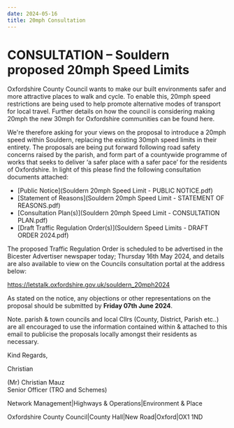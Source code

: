 ```yaml
---
date: 2024-05-16
title: 20mph Consultation
---
```


# CONSULTATION – Souldern proposed 20mph Speed Limits

 

Oxfordshire County Council wants to make our built environments safer
and more attractive places to walk and cycle. To enable this, 20mph
speed restrictions are being used to help promote alternative modes of
transport for local travel. Further details on how the council is
considering making 20mph the new 30mph for Oxfordshire communities can
be found here.

 

We're therefore asking for your views on the proposal to introduce a
20mph speed within Souldern, replacing the existing 30mph speed limits
in their entirety. The proposals are being put forward following road
safety concerns raised by the parish, and form part of a countywide
programme of works that seeks to deliver ‘a safer place with a safer
pace’ for the residents of Oxfordshire. In light of this please find
the following consultation documents attached:

 

 * [Public Notice](Souldern 20mph Speed Limit - PUBLIC NOTICE.pdf)
 * [Statement of Reasons](Souldern 20mph Speed Limit - STATEMENT OF REASONS.pdf)
 * [Consultation Plan(s)](Souldern 20mph Speed Limit - CONSULTATION PLAN.pdf)
 * [Draft Traffic Regulation Order(s)](Souldern Speed Limits - DRAFT ORDER 2024.pdf)

 

The proposed Traffic Regulation Order is scheduled to be advertised in
the Bicester Advertiser newspaper today; Thursday 16th May 2024, and
details are also available to view on the Councils consultation portal
at the address below:

 

https://letstalk.oxfordshire.gov.uk/souldern_20mph2024

 

As stated on the notice, any objections or other representations on
the proposal should be submitted by **Friday 07th June 2024**.

 

Note. parish & town councils and local Cllrs (County, District, Parish
etc..) are all encouraged to use the information contained within &
attached to this email to publicise the proposals locally amongst
their residents as necessary.

 

Kind Regards,

 

Christian

(Mr) Christian Mauz  
Senior Officer (TRO and Schemes)

Network Management|Highways & Operations|Environment & Place

Oxfordshire County Council|County Hall|New Road|Oxford|OX1 1ND


